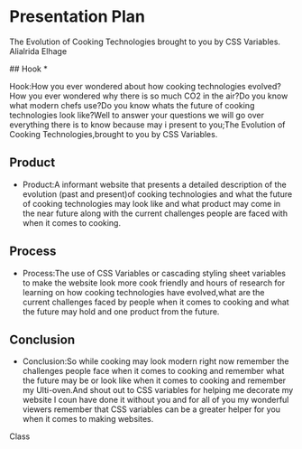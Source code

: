 # Presentation Plan
<p>The Evolution of Cooking Technologies brought to you by CSS Variables.
Alialrida Elhage</p>
## Hook
* <p>Hook:How you ever wondered about how cooking technologies evolved?How you ever wondered why there is so much CO2 in the air?Do you know what modern chefs use?Do you know whats the future of cooking technologies look like?Well to answer your questions we will go over everything there is to know because may i present to you;The Evolution of Cooking Technologies,brought to you by CSS Variables.
</p>

## Product
* <p>Product:A informant website that presents a detailed description of the evolution (past and present)of cooking technologies and what the future of cooking technologies may look like and what product may come in the near future along with the current challenges people are faced with when it comes to cooking.</p>


## Process
* <p>Process:The use of CSS Variables or cascading styling sheet variables to make the website look more cook friendly and hours of research for learning on how cooking technologies have evolved,what are the current challenges faced by people when it comes to cooking and what the future may hold and one product from the future.</p>


## Conclusion
* <p>Conclusion:So while cooking may look modern right now remember the challenges people face when it comes to cooking and remember what the future may be or look like when it comes to cooking and remember my Ulti-oven.And shout out to CSS variables for helping me decorate my website I coun have done it without you and for all of you my wonderful viewers remember that CSS variables can be a greater helper for you when it comes to making websites.</p>
Class

<!-- EXAMPLE

## Hook
* Verbal riddle of GGD

## Product
* GIF/Demo of example/non-example

## Process
* Flowchart of plan
  * MVP: noun -> door -> yes/no
  * Beyond MVP: noun -> word relation API -> noun API -> yes/no, with counterexample
* Code snippets of:
  * MVP
  * Both APIs
  * Challenge with API keys

## Conclusion
* [URL to project]
* Takeaways
  * Less = more: the heart of the riddle was one line of code; it obviously took more to make the entire thing work, but one complicated line of regular expressions was essentially the solution to the riddle
  * Expect the unexpected: it’s important to budget time for things you don’t account for; for example, I didn’t consider the fact that I would need another entire API to detect nouns
  * Determination is key: ironically enough, I had to make my API keys private. At first, it didn’t seem like it was possible, which meant I couldn’t publish my app. But after all of that hard work, I was determined to find a solution, and I found it in config variables.
* "Presentation can’t, but a speech can"


-->
